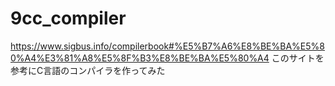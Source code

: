 # 9cc_compiler
https://www.sigbus.info/compilerbook#%E5%B7%A6%E8%BE%BA%E5%80%A4%E3%81%A8%E5%8F%B3%E8%BE%BA%E5%80%A4
このサイトを参考にC言語のコンパイラを作ってみた
